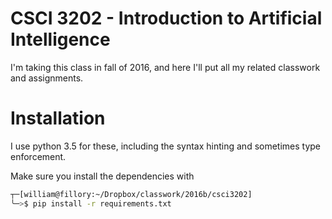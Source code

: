 # CSCI 3202 - Introduction to Artificial Intelligence

I'm taking this class in fall of 2016, and here I'll put all my related
classwork and assignments.

# Installation

I use python 3.5 for these, including the syntax hinting and sometimes type
enforcement.

Make sure you install the dependencies with

```bash
┬─[william@fillory:~/Dropbox/classwork/2016b/csci3202]
╰─>$ pip install -r requirements.txt
```
